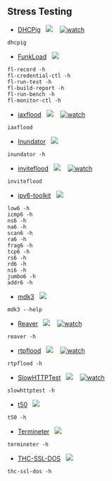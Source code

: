 ## Stress Testing

* [DHCPig](https://tools.kali.org/stress-testing/dhcpig)&nbsp;&nbsp;&nbsp;[![](https://raw.githubusercontent.com/hhhrrrttt222111/Ethical-Hacking-Tools/master/0/gitlab.png?token=AKLVDP5MB6RCSXS423WWIA26WYYWM)](https://github.com/kamorin/DHCPig)&nbsp;&nbsp;&nbsp; [![watch](https://raw.githubusercontent.com/hhhrrrttt222111/Ethical-Hacking-Tools/master/0/yt.png?token=AKLVDPY5647PJVN6MSLDOHS6WYYGY)](https://www.youtube.com/watch?v=o10TuPrVOQc)
``` 
dhcpig
```
* [FunkLoad](https://tools.kali.org/web-applications/funkload)&nbsp;&nbsp;&nbsp;[![](https://raw.githubusercontent.com/hhhrrrttt222111/Ethical-Hacking-Tools/master/0/gitlab.png?token=AKLVDP5MB6RCSXS423WWIA26WYYWM)](https://gitlab.com/kalilinux/packages/funkload)
``` 
fl-record -h
fl-credential-ctl -h
fl-run-test -h
fl-build-report -h
fl-run-bench -h
fl-monitor-ctl -h
```
* [iaxflood](https://tools.kali.org/sniffingspoofing/iaxflood)&nbsp;&nbsp;&nbsp;[![](https://raw.githubusercontent.com/hhhrrrttt222111/Ethical-Hacking-Tools/master/0/gitlab.png?token=AKLVDP5MB6RCSXS423WWIA26WYYWM)](https://gitlab.com/kalilinux/packages/iaxflood)&nbsp;&nbsp;&nbsp; [![watch](https://raw.githubusercontent.com/hhhrrrttt222111/Ethical-Hacking-Tools/master/0/yt.png?token=AKLVDPY5647PJVN6MSLDOHS6WYYGY)](https://www.youtube.com/watch?v=oqeeC1OaY1k)
``` 
iaxflood
```
* [Inundator](https://tools.kali.org/stress-testing/inundator)&nbsp;&nbsp;&nbsp;[![](https://raw.githubusercontent.com/hhhrrrttt222111/Ethical-Hacking-Tools/master/0/gitlab.png?token=AKLVDP5MB6RCSXS423WWIA26WYYWM)](https://gitlab.com/kalilinux/packages/inundator)
``` 
inundator -h
```
* [inviteflood](https://tools.kali.org/sniffingspoofing/inviteflood)&nbsp;&nbsp;&nbsp;[![](https://raw.githubusercontent.com/hhhrrrttt222111/Ethical-Hacking-Tools/master/0/gitlab.png?token=AKLVDP5MB6RCSXS423WWIA26WYYWM)](https://gitlab.com/kalilinux/packages/inviteflood)&nbsp;&nbsp;&nbsp; [![watch](https://raw.githubusercontent.com/hhhrrrttt222111/Ethical-Hacking-Tools/master/0/yt.png?token=AKLVDPY5647PJVN6MSLDOHS6WYYGY)](https://www.youtube.com/watch?v=reRy_vsKGNs)
``` 
inviteflood
```
* [ipv6-toolkit](https://tools.kali.org/stress-testing/ipv6-toolkit)&nbsp;&nbsp;&nbsp;[![](https://raw.githubusercontent.com/hhhrrrttt222111/Ethical-Hacking-Tools/master/0/gitlab.png?token=AKLVDP5MB6RCSXS423WWIA26WYYWM)](https://gitlab.com/kalilinux/packages/ipv6-toolkit)
``` 
low6 -h
icmp6 -h
ns6 -h
na6 -h
scan6 -h
ra6 -h
frag6 -h
tcp6 -h
rs6 -h
rd6 -h
ni6 -h
jumbo6 -h
addr6 -h
```
* [mdk3](https://tools.kali.org/wireless-attacks/mdk3)&nbsp;&nbsp;&nbsp;[![](https://raw.githubusercontent.com/hhhrrrttt222111/Ethical-Hacking-Tools/master/0/gitlab.png?token=AKLVDP5MB6RCSXS423WWIA26WYYWM)](https://gitlab.com/kalilinux/packages/mdk3)
``` 
mdk3 --help
```
* [Reaver](https://tools.kali.org/wireless-attacks/reaver)&nbsp;&nbsp;&nbsp;[![](https://raw.githubusercontent.com/hhhrrrttt222111/Ethical-Hacking-Tools/master/0/gitlab.png?token=AKLVDP5MB6RCSXS423WWIA26WYYWM)](https://github.com/t6x/reaver-wps-fork-t6x)&nbsp;&nbsp;&nbsp; [![watch](https://raw.githubusercontent.com/hhhrrrttt222111/Ethical-Hacking-Tools/master/0/yt.png?token=AKLVDPY5647PJVN6MSLDOHS6WYYGY)](https://www.youtube.com/watch?v=-rWPjsQCkI8)
``` 
reaver -h
```
* [rtpflood](ghttps://tools.kali.org/stress-testing/rtpflood)&nbsp;&nbsp;&nbsp;[![](https://raw.githubusercontent.com/hhhrrrttt222111/Ethical-Hacking-Tools/master/0/gitlab.png?token=AKLVDP5MB6RCSXS423WWIA26WYYWM)](https://gitlab.com/kalilinux/packages/rtpflood)&nbsp;&nbsp;&nbsp; [![watch](https://raw.githubusercontent.com/hhhrrrttt222111/Ethical-Hacking-Tools/master/0/yt.png?token=AKLVDPY5647PJVN6MSLDOHS6WYYGY)](https://www.youtube.com/watch?v=bT1kCcvi_XQ)
``` 
rtpflood -h
```
* [SlowHTTPTest](https://tools.kali.org/stress-testing/slowhttptest)&nbsp;&nbsp;&nbsp;[![](https://raw.githubusercontent.com/hhhrrrttt222111/Ethical-Hacking-Tools/master/0/gitlab.png?token=AKLVDP5MB6RCSXS423WWIA26WYYWM)](https://github.com/shekyan/slowhttptest)&nbsp;&nbsp;&nbsp; [![watch](https://raw.githubusercontent.com/hhhrrrttt222111/Ethical-Hacking-Tools/master/0/yt.png?token=AKLVDPY5647PJVN6MSLDOHS6WYYGY)](https://www.youtube.com/watch?v=lNzMIeyLIPM)
``` 
slowhttptest -h
```
* [t50](https://tools.kali.org/stress-testing/t50)&nbsp;&nbsp;&nbsp;[![](https://raw.githubusercontent.com/hhhrrrttt222111/Ethical-Hacking-Tools/master/0/gitlab.png?token=AKLVDP5MB6RCSXS423WWIA26WYYWM)](https://gitlab.com/kalilinux/packages/t50)
``` 
t50 -h
```
* [Termineter](https://tools.kali.org/stress-testing/termineter)&nbsp;&nbsp;&nbsp;[![](https://raw.githubusercontent.com/hhhrrrttt222111/Ethical-Hacking-Tools/master/0/gitlab.png?token=AKLVDP5MB6RCSXS423WWIA26WYYWM)](https://github.com/rsmusllp/termineter)
``` 
termineter -h
```
* [THC-SSL-DOS](https://tools.kali.org/stress-testing/thc-ssl-dos)&nbsp;&nbsp;&nbsp;[![](https://raw.githubusercontent.com/hhhrrrttt222111/Ethical-Hacking-Tools/master/0/gitlab.png?token=AKLVDP5MB6RCSXS423WWIA26WYYWM)](https://gitlab.com/kalilinux/packages/thc-ssl-dos)
``` 
thc-ssl-dos -h
```
